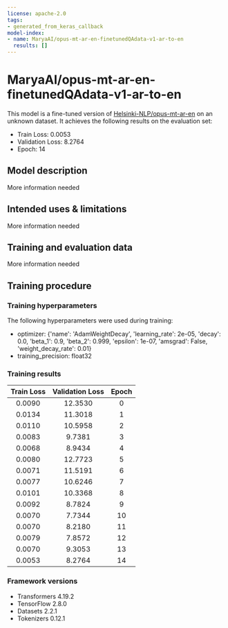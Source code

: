 ```yaml
---
license: apache-2.0
tags:
- generated_from_keras_callback
model-index:
- name: MaryaAI/opus-mt-ar-en-finetunedQAdata-v1-ar-to-en
  results: []
---
```


<!-- This model card has been generated automatically according to the information Keras had access to. You should
probably proofread and complete it, then remove this comment. -->

# MaryaAI/opus-mt-ar-en-finetunedQAdata-v1-ar-to-en

This model is a fine-tuned version of [Helsinki-NLP/opus-mt-ar-en](https://huggingface.co/Helsinki-NLP/opus-mt-ar-en) on an unknown dataset.
It achieves the following results on the evaluation set:
- Train Loss: 0.0053
- Validation Loss: 8.2764
- Epoch: 14

## Model description

More information needed

## Intended uses & limitations

More information needed

## Training and evaluation data

More information needed

## Training procedure

### Training hyperparameters

The following hyperparameters were used during training:
- optimizer: {'name': 'AdamWeightDecay', 'learning_rate': 2e-05, 'decay': 0.0, 'beta_1': 0.9, 'beta_2': 0.999, 'epsilon': 1e-07, 'amsgrad': False, 'weight_decay_rate': 0.01}
- training_precision: float32

### Training results

| Train Loss | Validation Loss | Epoch |
|:----------:|:---------------:|:-----:|
| 0.0090     | 12.3530         | 0     |
| 0.0134     | 11.3018         | 1     |
| 0.0110     | 10.5958         | 2     |
| 0.0083     | 9.7381          | 3     |
| 0.0068     | 8.9434          | 4     |
| 0.0080     | 12.7723         | 5     |
| 0.0071     | 11.5191         | 6     |
| 0.0077     | 10.6246         | 7     |
| 0.0101     | 10.3368         | 8     |
| 0.0092     | 8.7824          | 9     |
| 0.0070     | 7.7344          | 10    |
| 0.0070     | 8.2180          | 11    |
| 0.0079     | 7.8572          | 12    |
| 0.0070     | 9.3053          | 13    |
| 0.0053     | 8.2764          | 14    |


### Framework versions

- Transformers 4.19.2
- TensorFlow 2.8.0
- Datasets 2.2.1
- Tokenizers 0.12.1
